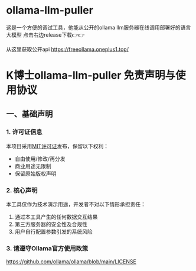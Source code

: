 # ollama-llm-puller
这是一个方便的调试工具，他能从公开的ollama llm服务器在线调用部署好的语言大模型 点击右边release下载👉👉

从这里获取公开api https://freeollama.oneplus1.top/
# K博士ollama-llm-puller 免责声明与使用协议

## 一、基础声明
### 1. 许可证信息
本项目采用[MIT许可证](https://opensource.org/licenses/MIT)发布，保留以下权利：
- 自由使用/修改/再分发
- 商业用途无限制
- 保留原始版权声明

### 2. 核心声明
本工具仅作为技术演示用途，开发者不对以下情形承担责任：
1. 通过本工具产生的任何数据交互结果
2. 第三方服务器的安全性及合规性
3. 用户自行配置参数引发的系统风险

### 3. 请遵守Ollama官方使用政策
https://github.com/ollama/ollama/blob/main/LICENSE

